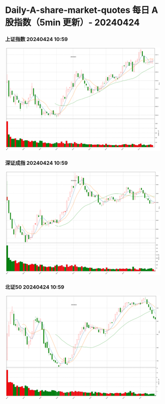 
# Daily-A-share-market-quotes 每日 A 股指数（5min 更新）- 20240424

### 上证指数 20240424 10:59
![](./fig/2024/4/20240424-sh000001.png)

### 深证成指 20240424 10:59
![](./fig/2024/4/20240424-sz399001.png)

### 北证50 20240424 10:59
![](./fig/2024/4/20240424-bj899050.png)
